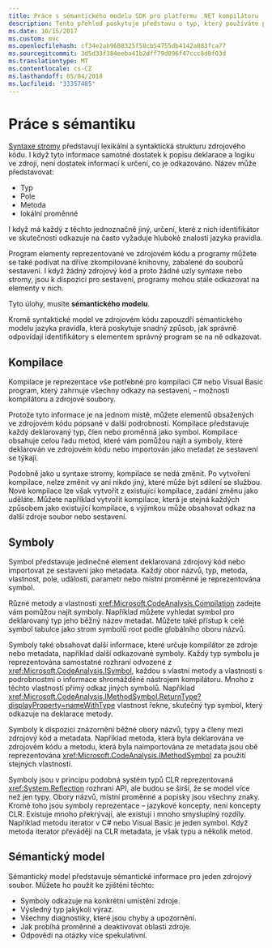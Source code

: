 ```yaml
---
title: Práce s sémantického modelu SDK pro platformu .NET kompilátoru
description: Tento přehled poskytuje představu o typ, který používáte pro pochopení a manipulaci s sémantického modelu kódu.
ms.date: 10/15/2017
ms.custom: mvc
ms.openlocfilehash: cf34e2ab9688325f58cb54755db4142a883fca77
ms.sourcegitcommit: 3d5d33f384eeba41b2dff79d096f47ccc8d8f03d
ms.translationtype: MT
ms.contentlocale: cs-CZ
ms.lasthandoff: 05/04/2018
ms.locfileid: "33357485"
---
```

# <a name="work-with-semantics"></a>Práce s sémantiku

[Syntaxe stromy](work-with-syntax.md) představují lexikální a syntaktická strukturu zdrojového kódu. I když tyto informace samotné dostatek k popisu deklarace a logiku ve zdroji, není dostatek informací k určení, co je odkazováno. Název může představovat:

- Typ
- Pole
- Metoda
- lokální proměnné

I když má každý z těchto jednoznačně jiný, určení, které z nich identifikátor ve skutečnosti odkazuje na často vyžaduje hluboké znalosti jazyka pravidla. 

Program elementy reprezentované ve zdrojovém kódu a programy můžete se také podívat na dříve zkompilované knihovny, zabalené do souborů sestavení. I když žádný zdrojový kód a proto žádné uzly syntaxe nebo stromy, jsou k dispozici pro sestavení, programy mohou stále odkazovat na elementy v nich.

Tyto úlohy, musíte **sémantického modelu**.

Kromě syntaktické model ve zdrojovém kódu zapouzdří sémantického modelu jazyka pravidla, která poskytuje snadný způsob, jak správně odpovídají identifikátory s elementem správný program se na ně odkazovat.

## <a name="compilation"></a>Kompilace

Kompilace je reprezentace vše potřebné pro kompilaci C# nebo Visual Basic program, který zahrnuje všechny odkazy na sestavení, – možnosti kompilátoru a zdrojové soubory. 

Protože tyto informace je na jednom místě, můžete elementů obsažených ve zdrojovém kódu popsané v další podrobnosti. Kompilace představuje každý deklarovaný typ, člen nebo proměnná jako symbol. Kompilace obsahuje celou řadu metod, které vám pomůžou najít a symboly, které deklarován ve zdrojovém kódu nebo importován jako metadat ze sestavení se týkají.

Podobně jako u syntaxe stromy, kompilace se nedá změnit. Po vytvoření kompilace, nelze změnit vy ani nikdo jiný, které může být sdílení se službou. Nové kompilace lze však vytvořit z existující kompilace, zadání změnu jako uděláte. Můžete například vytvořit kompilace, která je stejná každých způsobem jako existující kompilace, s výjimkou může obsahovat odkaz na další zdroje soubor nebo sestavení.

## <a name="symbols"></a>Symboly

Symbol představuje jedinečné element deklarovaná zdrojový kód nebo importovat ze sestavení jako metadata. Každý obor názvů, typ, metoda, vlastnost, pole, události, parametr nebo místní proměnné je reprezentována symbol. 

Různé metody a vlastnosti <xref:Microsoft.CodeAnalysis.Compilation> zadejte vám pomůžou najít symboly. Například můžete vyhledat symbol pro deklarovaný typ jeho běžný název metadat. Můžete také přístup k celé symbol tabulce jako strom symbolů root podle globálního oboru názvů.

Symboly také obsahovat další informace, které určuje kompilátor ze zdroje nebo metadata, například další odkazované symboly. Každý typ symbolu je reprezentována samostatné rozhraní odvozené z <xref:Microsoft.CodeAnalysis.ISymbol>, každou s vlastní metody a vlastnosti s podrobnostmi o informace shromážděné nástrojem kompilátoru. Mnoho z těchto vlastností přímý odkaz jiných symbolů. Například <xref:Microsoft.CodeAnalysis.IMethodSymbol.ReturnType?displayProperty=nameWithType> vlastnost řekne, skutečný typ symbol, který odkazuje na deklarace metody.

Symboly k dispozici znázornění běžné obory názvů, typy a členy mezi zdrojový kód a metadata. Například metoda, která byla deklarována ve zdrojovém kódu a metodu, která byla naimportována ze metadata jsou obě reprezentována <xref:Microsoft.CodeAnalysis.IMethodSymbol> za použití stejných vlastností.

Symboly jsou v principu podobná systém typů CLR reprezentovaná <xref:System.Reflection> rozhraní API, ale budou se širší, že se model více než jen typy. Obory názvů, místní proměnné a popisky jsou všechny znaky. Kromě toho jsou symboly reprezentace – jazykové koncepty, není koncepty CLR. Existuje mnoho překrývají, ale existují i mnoho smysluplný rozdíly. Například metodu iterator v C# nebo Visual Basic je jeden symbol. Když metoda iterator převádějí na CLR metadata, je však typu a několik metod.

## <a name="semantic-model"></a>Sémantický model

Sémantický model představuje sémantické informace pro jeden zdrojový soubor. Můžete ho použít ke zjištění těchto: 

* Symboly odkazuje na konkrétní umístění zdroje.
* Výsledný typ jakýkoli výraz.
* Všechny diagnostiky, které jsou chyby a upozornění.
* Jak probíhá proměnné a deaktivovat oblasti zdroje.
* Odpovědi na otázky více spekulativní.
